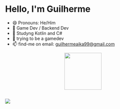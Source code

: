 # Hello, I'm Guilherme

- 😄 Pronouns: He/Him
- 🔭 Game Dev / Backend Dev
- 🌱 Studyng Kotlin and C#
- 👾 trying to be a gamedev  
- 📫 find-me on email: guilhermeaika99@gmail.com




<div align="center">
  <a href="https://github.com/gleocadi0">
  <img height="120em" src="https://github-readme-stats.vercel.app/api?username=le0cadio&show_icons=false&theme=dark&include_all_commits=true&count_private=true"/>
</div>
  
  ##
  
  <a href = "mailto:guilhermeaika99@gmail.com"><img src="https://img.shields.io/badge/-Gmail-%23333?style=for-the-badge&logo=gmail&logoColor=white" target="_blank"></a>
